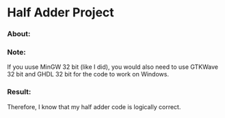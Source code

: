 # Half Adder Project

### About:

### Note:
If you uuse MinGW 32 bit (like I did), you would also need to use GTKWave 32 bit and GHDL 32 bit for the code to work on Windows. 

### Result:

Therefore, I know that my half adder code is logically correct. 
